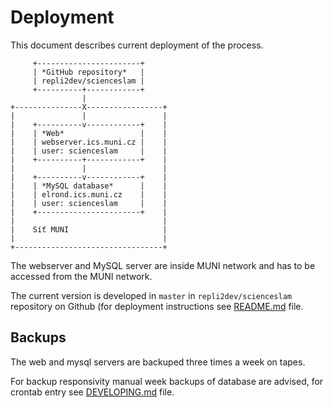 # Deployment

This document describes current deployment of the process.

         +-----------------------+
         | *GitHub repository*   |
         | repli2dev/scienceslam |
         +----------+------------+
                    |
    +---------------X-----------------+
    |               |                 |
    |    +----------v------------+    |
    |    | *Web*                 |    |
    |    | webserver.ics.muni.cz |    |
    |    | user: scienceslam     |    |
    |    +----------+------------+    |
    |               |                 |
    |    +----------v------------+    |
    |    | *MySQL database*      |    |
    |    | elrond.ics.muni.cz    |    |
    |    | user: scienceslam     |    |
    |    +-----------------------+    |
    |                                 |
    |    Síť MUNI                     |
    |                                 |
    +---------------------------------+

The webserver and MySQL server are inside MUNI network and has to be accessed from the MUNI network.

The current version is developed in `master` in `repli2dev/scienceslam` repository on Github (for deployment instructions see [README.md](README.md) file.

## Backups

The web and mysql servers are backuped three times a week on tapes.

For backup responsivity manual week backups of database are advised, for crontab entry see [DEVELOPING.md](DEVELOPING.md) file.
